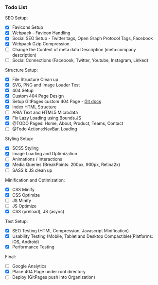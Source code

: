 ### Todo List

SEO Setup:
- [x] Favicons Setup
- [x] Webpack - Favicon Handling
- [x] Social SEO Setup - Twitter tags, Open Graph Protocol Tags, Facebook 
- [x] Webpack Gzip Compression
- [ ] Change the Content of meta data Description (meta:company description)
- [ ] Social Connections (Facebook, Twitter, Youtube, Instagram, Linked)
 
Structure Setup:
- [x] File Structure Clean up
- [x] SVG, PNG and Image Loader Test
- [x] 404 Setup
- [x] Custom 404 Page Design
- [x] Setup GitPages custom 404 Page - [Git docs](https://help.github.com/en/github/working-with-github-pages/creating-a-custom-404-page-for-your-github-pages-site)
- [x] Index HTML Structure
- [ ] ARIA Text and HTML5 Microdata 
- [x] Fix Lazy Loading using Bounds.JS
- [x] @TODO Pages: Home, About, Product, Teams, Contact
- [ ] @Todo Actions:NavBar, Loading

Styling Setup:
- [x] SCSS Styling
- [x] Image Loading and Optimization
- [ ] Animations / Interactions
- [x] Media Queries (BreakPoints: 200px, 900px, Retina2x)
- [ ] SASS & JS clean up

Minification and Optimization:
- [x] CSS Minify
- [x] CSS Optimize
- [ ] JS Minify
- [ ] JS Optimize 
- [x] CSS (preload), JS (async)

Test Setup:
- [x] SEO Testing (HTML Compression, Javascript Minification) 
- [x] Usability Testing (Mobile, Tablet and Desktop Compactible)(Platforms: iOS, Android)
- [x] Performance Testing

Final:
- [ ] Google Analytics
- [x] Place 404 Page under root directory
- [ ] Deploy (GitPages push into Organization)